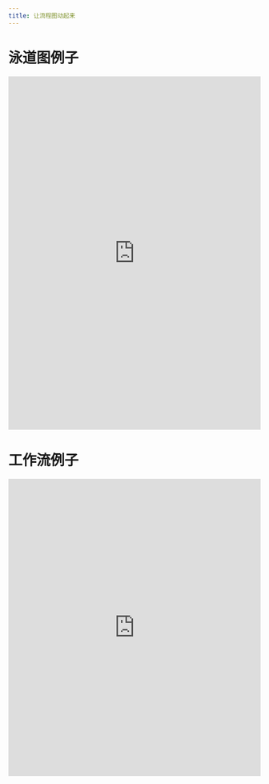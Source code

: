 ```yaml
---
title: 让流程图动起来
---
```


# 泳道图例子

<iframe frameborder="0" style="width:100%;height:706px;" src="https://www.freedgo.com/draw-show.html?lightbox=1&highlight=0000ff&layers=1&nav=1&title=%E8%AE%A2%E5%8D%95%E5%B1%A5%E8%A1%8C#Uhttps%3A%2F%2Fwww.yuaoq.com%2F54678084036591618%2F111874062585692162%2Flastest.xml"></iframe>

# 工作流例子

<iframe frameborder="0" style="width:100%;height:594px;" src="https://www.freedgo.com/draw-show.html?lightbox=1&highlight=0000ff&layers=1&nav=1&title=%E5%AE%A1%E8%AE%A1%E6%B5%81%E7%A8%8B%E5%9B%BE%E7%A4%BA%E4%BE%8B#Uhttps%3A%2F%2Fwww.yuaoq.com%2F54678084036591618%2F111972771671572482%2Flastest.xml"></iframe>

